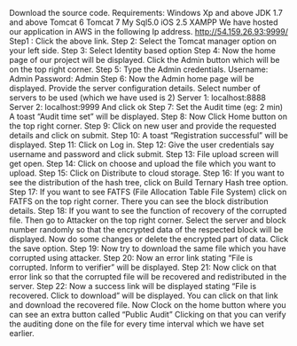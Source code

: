 Download the source code.
Requirements:
Windows Xp and above
JDK 1.7 and above
Tomcat 6
Tomcat 7
My Sql5.0
iOS 2.5 
XAMPP
We have hosted our application in AWS in the following Ip address.
http://54.159.26.93:9999/
Step1 : Click the above link.
Step 2: Select the Tomcat manager option on your left side.
Step 3: Select Identity based option
Step 4: Now the home page of our project will be displayed. Click the Admin button which will be on the top right corner.
Step 5: Type the Admin credentials.
Username: Admin
Password: Admin
Step 6: Now the Admin home page will be displayed. Provide the server configuration details. 
Select number of servers to be used (which we have used is 2) 
Server 1: localhost:8888
Server 2: localhost:9999
And click ok
Step 7: Set the Audit time (eg: 2 min) A toast “Audit time set” will be displayed.
Step 8: Now Click Home button on the top right corner.
Step 9: Click on new user and provide the requested details and click on submit.
Step 10: A toast “Registration successful” will be displayed.
Step 11: Click on Log in.
Step 12: Give the user credentials say username and password and click submit.
Step 13: File upload screen will get open.
Step 14: Click on choose and upload the file which you want to upload.
Step 15: Click on Distribute to cloud storage.
Step 16: If you want to see the distribution of the hash tree, click on Build Ternary Hash tree option.
Step 17: If you want to see FATFS (File Allocation Table File System) click on FATFS on the top right corner. There you can see the block distribution details.
Step 18: If you want to see the function of recovery of the corrupted file. Then go to Attacker on the top right corner. Select the server and block number randomly so that the encrypted data of the respected block will be displayed. Now do some changes or delete the encrypted part of data. Click the save option.
Step 19: Now try to download the same file which you have corrupted using attacker.
Step 20: Now an error link stating “File is corrupted. Inform to verifier” will be displayed.
Step 21: Now click on that error link so that the corrupted file will be recovered and redistributed in the server.
Step 22: Now a success link will be displayed stating “File is recovered. Click to download” will be displayed. You can click on that link and download the recovered file. Now Clock on the home button where you can see an extra button called “Public Audit” Clicking on that you can verify the auditing done on the file for every time interval which we have set earlier. 







